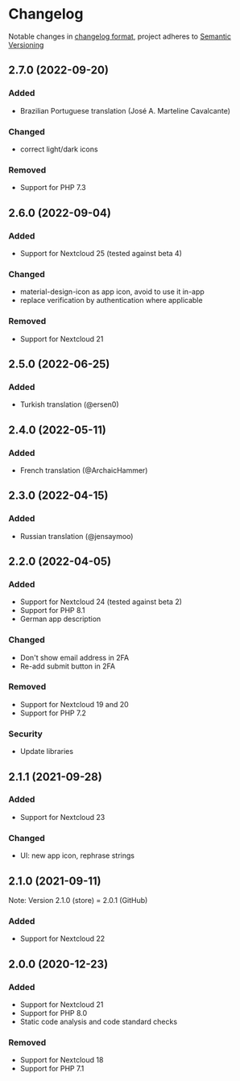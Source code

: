 # Changelog
Notable changes in [changelog format](https://keepachangelog.com/en/1.0.0/), project adheres to [Semantic Versioning](https://semver.org/spec/v2.0.0.html)

## 2.7.0 (2022-09-20)

### Added

- Brazilian Portuguese translation (José A. Marteline Cavalcante)

### Changed

- correct light/dark icons

### Removed

- Support for PHP 7.3

## 2.6.0 (2022-09-04)

### Added

- Support for Nextcloud 25 (tested against beta 4)

### Changed

- material-design-icon as app icon, avoid to use it in-app
- replace verification by authentication where applicable

### Removed

- Support for Nextcloud 21

## 2.5.0 (2022-06-25)

### Added

- Turkish translation (@ersen0)

## 2.4.0 (2022-05-11)

### Added

- French translation (@ArchaicHammer)

## 2.3.0 (2022-04-15)

### Added

- Russian translation (@jensaymoo)

## 2.2.0 (2022-04-05)

### Added

- Support for Nextcloud 24 (tested against beta 2)
- Support for PHP 8.1
- German app description

### Changed

- Don't show email address in 2FA
- Re-add submit button in 2FA

### Removed

- Support for Nextcloud 19 and 20
- Support for PHP 7.2

### Security

- Update libraries

## 2.1.1 (2021-09-28)

### Added

- Support for Nextcloud 23

### Changed

- UI: new app icon, rephrase strings

## 2.1.0 (2021-09-11)

Note: Version 2.1.0 (store) = 2.0.1 (GitHub)

### Added

- Support for Nextcloud 22

## 2.0.0 (2020-12-23)

### Added

- Support for Nextcloud 21
- Support for PHP 8.0
- Static code analysis and code standard checks

### Removed

- Support for Nextcloud 18
- Support for PHP 7.1
